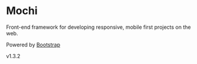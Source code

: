 # Mochi
Front-end framework for developing responsive, mobile first projects on the web.

Powered by [Bootstrap](http://getbootstrap.com/)

v1.3.2
